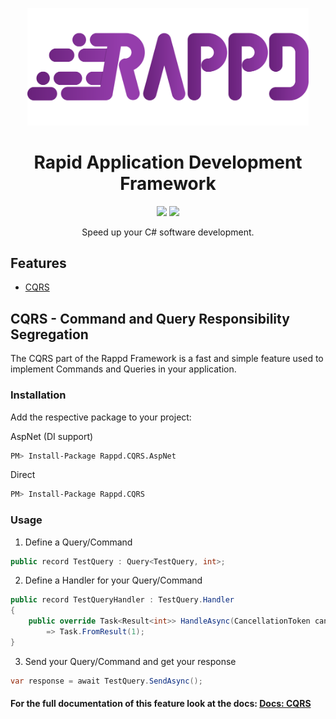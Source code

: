 <p align="center">
   <img width="450" src="assets/LogoWithText.svg" alt="Rappd logo">
</p>

<h1 align="center">Rapid Application Development Framework</h1>
<p align="center">
   <a href="https://dev.azure.com/Stecx/Rappd/_build/latest?definitionId=18&branchName=master"><img src="https://dev.azure.com/Stecx/Rappd/_apis/build/status%2FStecxDE.Rappd?branchName=master"/></a>
   <a href="https://app.codacy.com/gh/StecxDE/Rappd/dashboard?utm_source=gh&utm_medium=referral&utm_content=&utm_campaign=Badge_grade"><img src="https://app.codacy.com/project/badge/Grade/2fae5c5014054f88a62c69f04157f3a8"/></a>
</P>
<p align="center">Speed up your C# software development.</p>

## Features

-   [CQRS](#cqrs---command-and-query-responsibility-segregation)

## CQRS - Command and Query Responsibility Segregation

The CQRS part of the Rappd Framework is a fast and simple feature used to implement Commands and Queries in your application.

### Installation

Add the respective package to your project:

AspNet (DI support)
```bash
PM> Install-Package Rappd.CQRS.AspNet
```

Direct
```bash
PM> Install-Package Rappd.CQRS
```

### Usage

1.  Define a Query/Command

```csharp
public record TestQuery : Query<TestQuery, int>;
```

2.  Define a Handler for your Query/Command

```csharp
public record TestQueryHandler : TestQuery.Handler
{
    public override Task<Result<int>> HandleAsync(CancellationToken cancellationToken)
        => Task.FromResult(1);
}
```

3.  Send your Query/Command and get your response

```csharp
var response = await TestQuery.SendAsync();
```

#### For the full documentation of this feature look at the docs: [Docs: CQRS](/docs/CQRS.md)
